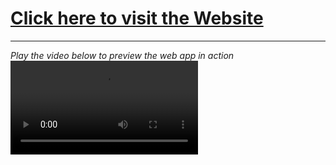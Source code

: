 <a href="www.3rd-version.hello.chrisyou.com"><h1>Click here to visit the Website</h1></a>
<hr>
<i>Play the video below to preview the web app in action</i>
<video controls loop src="https://user-images.githubusercontent.com/28457425/161940009-aa30d515-2654-4dd0-9636-a4003ac2e17f.mp4
" controls></video>



